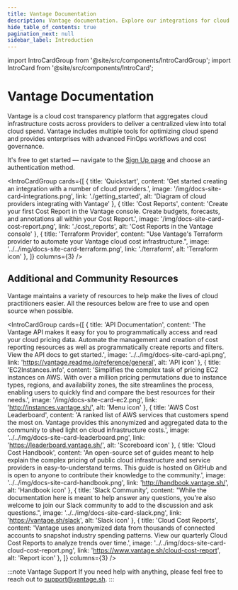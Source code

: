 ```yaml
---
title: Vantage Documentation
description: Vantage documentation. Explore our integrations for cloud cost management as well as cost reporting and optimization features.
hide_table_of_contents: true 
pagination_next: null
sidebar_label: Introduction
---
```


import IntroCardGroup from '@site/src/components/IntroCardGroup';
import IntroCard from '@site/src/components/IntroCard';

# Vantage <span class="text-gradient">Documentation</span>

Vantage is a cloud cost transparency platform that aggregates cloud infrastructure costs across providers to deliver a centralized view into total cloud spend. Vantage includes multiple tools for optimizing cloud spend and provides enterprises with advanced FinOps workflows and cost governance.

It's free to get started — navigate to the [Sign Up page](https://docs.vantage.sh/signup) and choose an authentication method.


<IntroCardGroup
  cards={[
    {
      title: 'Quickstart',
      content: 'Get started creating an integration with a number of cloud providers.',
      image: '/img/docs-site-card-integrations.png',
      link: './getting_started',
      alt: 'Diagram of cloud providers integrating with Vantage'
    },
    {
      title: 'Cost Reports',
      content: 'Create your first Cost Report in the Vantage console. Create budgets, forecasts, and annotations all within your Cost Report.',
      image: '/img/docs-site-card-cost-report.png',
      link: './cost_reports',
      alt: 'Cost Reports in the Vantage console'
    },
    {
      title: 'Terraform Provider',
      content: "Use Vantage's Terraform provider to automate your Vantage cloud cost infrastructure.",
      image: '../../img/docs-site-card-terraform.png',
      link: './terraform',
      alt: 'Terraform icon'
    },
  ]}
  columns={3} 
/>


## Additional and Community Resources

Vantage maintains a variety of resources to help make the lives of cloud practitioners easier. All the resources below are free to use and open source when possible.

<IntroCardGroup
  cards={[
    {
      title: 'API Documentation',
      content: 'The Vantage API makes it easy for you to programmatically access and read your cloud pricing data. Automate the management and creation of cost reporting resources as well as programmatically create reports and filters. View the API docs to get started.',
      image: '../../img/docs-site-card-api.png',
      link: 'https://vantage.readme.io/reference/general',
      alt: 'API icon'
    },
    {
      title: 'EC2Instances.info',
      content: 'Simplifies the complex task of pricing EC2 instances on AWS. With over a million pricing permutations due to instance types, regions, and availability zones, the site streamlines the process, enabling users to quickly find and compare the best resources for their needs.',
      image: '/img/docs-site-card-ec2.png',
      link: 'http://instances.vantage.sh/',
      alt: 'Menu icon'
    },
    {
      title: 'AWS Cost Leaderboard',
      content: 'A ranked list of AWS services that customers spend the most on. Vantage provides this anonymized and aggregated data to the community to shed light on cloud infrastructure costs.',
      image: '../../img/docs-site-card-leaderboard.png',
      link: 'https://leaderboard.vantage.sh/',
      alt: 'Scoreboard icon'
    },
    {
      title: 'Cloud Cost Handbook',
      content: 'An open-source set of guides meant to help explain the complex pricing of public cloud infrastructure and service providers in easy-to-understand terms. This guide is hosted on GitHub and is open to anyone to contribute their knowledge to the community.',
      image: '../../img/docs-site-card-handbook.png',
      link: 'http://handbook.vantage.sh/',
      alt: 'Handbook icon'
    },
    {
      title: 'Slack Community',
      content: "While the documentation here is meant to help answer any questions, you're also welcome to join our Slack community to add to the discussion and ask questions.",
      image: '../../img/docs-site-card-slack.png',
      link: 'https://vantage.sh/slack',
      alt: 'Slack icon'
    },
    {
      title: 'Cloud Cost Reports',
      content: 'Vantage uses anonymized data from thousands of connected accounts to snapshot industry spending patterns. View our quarterly Cloud Cost Reports to analyze trends over time.',
      image: '../../img/docs-site-card-cloud-cost-report.png',
      link: 'https://www.vantage.sh/cloud-cost-report',
      alt: 'Report icon'
    },
  ]}
  columns={3} 
/>

:::note Vantage Support
If you need help with anything, please feel free to reach out to [support@vantage.sh](mailto:support@vantage.sh).
:::
